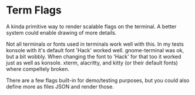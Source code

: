Term Flags
==========

A kinda primitive way to render scalable flags on the terminal. A better system
could enable drawing of more details.

Not all terminals or fonts used in terminals work well with this. In my tests
konsole with it's default font 'Hack' worked well. gnome-terminal was ok, but
a bit wobbly. When changing the font to 'Hack' for that too it worked just as
well as konsole. xterm, alacritty, and kitty (or their default fonts) where
compeltely broken.

There are a few flags built-in for demo/testing purposes, but you could also
define more as files JSON and render those.
